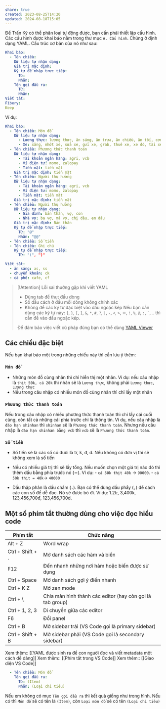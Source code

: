 ```yaml
---
share: true
created: 2023-08-25T14:20
updated: 2024-08-18T15:05
---
```

Để Trấn Kỳ có thể phân loại tự động được, bạn cần phải thiết lập cấu hình. Các cấu hình được khai báo nằm trong thư mục `A. Cấu hình`. Chúng ở định dạng YAML. Cấu trúc cơ bản của nó như sau:
```yaml
Khai báo:
  - Tên chiều: 
    Dữ liệu tự nhận dạng: 
	Giá trị mặc định: 
    Ký tự để nhập trực tiếp:
      Từ:
      Nhãn:
    Tên gọi đầu ra:
      Từ: 
      Nhãn:  
Viết tắt:
Fibery:
Keep
```
Ví dụ:
```yaml
Khai báo:
  - Tên chiều: Món đồ
    Dữ liệu tự nhận dạng: 
      - Lương thực: lương thực, ăn sáng, ăn trưa, ăn chiều, ăn tối, cơm sáng, cơm trưa, cơm tối, bánh mì, rau, đồ hộp, cơm bụi, nước, bình nước
      - Xe: xăng, nhớt xe, sửa xe, gửi xe, grab, thuê xe, xe đò, tài xế
  - Tên chiều: Phương thức thanh toán
    Dữ liệu tự nhận dạng: 
      - Tài khoản ngân hàng: agri, vcb
      - Ví điện tử: momo, zalopay
      - Tiền mặt: tiền mặt
    Giá trị mặc định: tiền mặt
  - Tên chiều: Người thụ hưởng
    Dữ liệu tự nhận dạng: 
      - Tài khoản ngân hàng: agri, vcb
      - Ví điện tử: momo, zalopay
      - Tiền mặt: tiền mặt
    Giá trị mặc định: tiền mặt
  - Tên chiều: Người thụ hưởng
    Dữ liệu tự nhận dạng:
      - Gia đình: bản thân, vợ, con
      - Nhà vợ: ba vợ, má vợ, chị dâu, em dâu
    Giá trị mặc định: Bản thân
    Ký tự để nhập trực tiếp:
      Từ: "@" 
      Nhãn: "@@"  
  - Tên chiều: Số tiền
  - Tên chiều: Ghi chú
    Ký tự để nhập trực tiếp:
      Từ: "(", ")"

Viết tắt: 
  - ăn sáng: as, ss
  - chuyển khoản: ck
  - cà phê: cafe, cf
```
> [!Attention] Lỗi sai thường gặp khi viết YAML
> - Dùng tab để thụt đầu dòng
> - Số dấu cách ở đầu mỗi dòng không chính xác
> - Không để các ký tự đặc biệt vào dấu ngoặc kép
Nếu bạn cần dùng các ký tự này: `{`, `}`, `[`, `]`, `&`, `*`, `#`, `?`, `|`, `-`, `<`, `>`, `＝`, `!`, `%`, `@`, `:`, `` ` ``, `,` thì cần để vào dấu ngoặc kép.
>  
> Để đảm bảo việc viết cú pháp đúng bạn có thể dùng [YAML Viewer](https://codebeautify.org/yaml-viewer-online)

## Các chiều đặc biệt
Nếu bạn khai báo một trong những chiều này thì cần lưu ý thêm:
### `Món đồ`
- Những món đồ cùng nhãn thì chỉ hiển thị một nhãn. Ví dụ: nếu câu nhập là `thịt 50k, cá 20k` thì nhãn sẽ là `Lương thực`, không phải `Lương thực, Lương thực`
- Nếu trong câu nhập có nhiều món đồ cùng nhãn thì chỉ lấy một nhãn

### `Phương thức thanh toán`
Nếu trong câu nhập có nhiều phương thức thanh toán thì chỉ lấy cái cuối cùng, còn tất cả những cái phía trước chỉ là thông tin. Ví dụ, nếu câu nhập là `đáo hạn shinhan` thì `shinhan` sẽ là `Phương thức thanh toán`. Nhưng nếu câu nhập là `đáo hạn shinhan bằng vcb` thì `vcb` sẽ là `Phương thức thanh toán`.

### `Số tiền`
- Số tiền sẽ là các số có đuôi là tr, k, đ, d. Nếu không có đơn vị thì sẽ không xem là số tiền
- Nếu có nhiều giá trị thì sẽ lấy tổng. Nếu muốn chọn một giá trị nào đó thì thêm dấu bằng phía trước nó (`＝`). Ví dụ:
	  - `cá 50k thịt 40k` → `90000`.
	  - `cá 50k thịt = 40k`→ `40000`

- Dấu thập phân là dấu chấm (`.`). Bạn có thể dùng dấu phẩy (`,`) để cách các con số để dễ đọc. Nó sẽ được bỏ đi. Ví dụ: 1.2tr, 3,400k, 123,456,700đ, 123,456,700d.


## Một số phím tắt thường dùng cho việc đọc hiểu code

| Phím tắt         | Chức năng                                                 |
| ---------------- | --------------------------------------------------------- |
| Alt + Z          | Word wrap                                                 |
| Ctrl + Shift + . | Mở danh sách các hàm và biến                              |
| F12              | Đến nhanh những nơi hàm hoặc biến được sử dụng            |
| Ctrl + Space     | Mở danh sách gợi ý điền nhanh                             |
| Ctrl + K Z       | Mở zen mode                                               |
| Ctrl + \         | Chia màn hình thành các editor (hay còn gọi là tab group) |
| Ctrl + 1, 2, 3   | Di chuyển giữa các editor                                 |
| F6               | Đổi panel                                                 |
| Ctrl + B         | Mở sidebar trái (VS Code gọi là primary sidebar)          |
| Ctrl + Shift + B | Mở sidebar phải (VS Code gọi là secondary sidebar)        |

Xem thêm:: [[YAML được sinh ra để con người đọc và viết metadata một cách dễ dàng]]
Xem thêm:: [[Phím tắt trong VS Code]]
Xem thêm:: [[Giao diện VS Code]]

```yaml
  - Tên chiều: Món đồ     
    Tên gọi đầu ra:
      Từ: (Item)
      Nhãn: (Loại chi tiêu) 
```
Nếu em không có mục `Tên gọi đầu ra` thì kết quả giống như trong hình. Nếu có thì `Món đồ` sẽ có tên là `(Item)`, còn `Loại món đồ` sẽ có tên `(Loại chi tiêu)`